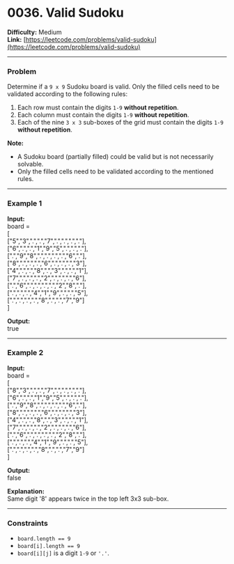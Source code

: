 # 0036. Valid Sudoku

**Difficulty:** Medium  
**Link:** [https://leetcode.com/problems/valid-sudoku](https://leetcode.com/problems/valid-sudoku)

---

### Problem

Determine if a `9 x 9` Sudoku board is valid. Only the filled cells need to be validated according to the following rules:

1. Each row must contain the digits `1-9` **without repetition**.  
2. Each column must contain the digits `1-9` **without repetition**.  
3. Each of the nine `3 x 3` sub-boxes of the grid must contain the digits `1-9` **without repetition**.

**Note:**

- A Sudoku board (partially filled) could be valid but is not necessarily solvable.
- Only the filled cells need to be validated according to the mentioned rules.

---

### Example 1

**Input:**  
board =  
[  
  ["5","3",".",".","7",".",".",".","."],  
  ["6",".",".","1","9","5",".",".","."],  
  [".","9","8",".",".",".",".","6","."],  
  ["8",".",".",".","6",".",".",".","3"],  
  ["4",".",".","8",".","3",".",".","1"],  
  ["7",".",".",".","2",".",".",".","6"],  
  [".","6",".",".",".",".","2","8","."],  
  [".",".",".","4","1","9",".",".","5"],  
  [".",".",".",".","8",".",".","7","9"]  
]

**Output:**  
true

---

### Example 2

**Input:**  
board =  
[  
  ["8","3",".",".","7",".",".",".","."],  
  ["6",".",".","1","9","5",".",".","."],  
  [".","9","8",".",".",".",".","6","."],  
  ["8",".",".",".","6",".",".",".","3"],  
  ["4",".",".","8",".","3",".",".","1"],  
  ["7",".",".",".","2",".",".",".","6"],  
  [".","6",".",".",".",".","2","8","."],  
  [".",".",".","4","1","9",".",".","5"],  
  [".",".",".",".","8",".",".","7","9"]  
]

**Output:**  
false

**Explanation:**  
Same digit '8' appears twice in the top left 3x3 sub-box.

---

### Constraints

- `board.length == 9`  
- `board[i].length == 9`  
- `board[i][j]` is a digit `1-9` or `'.'`.

